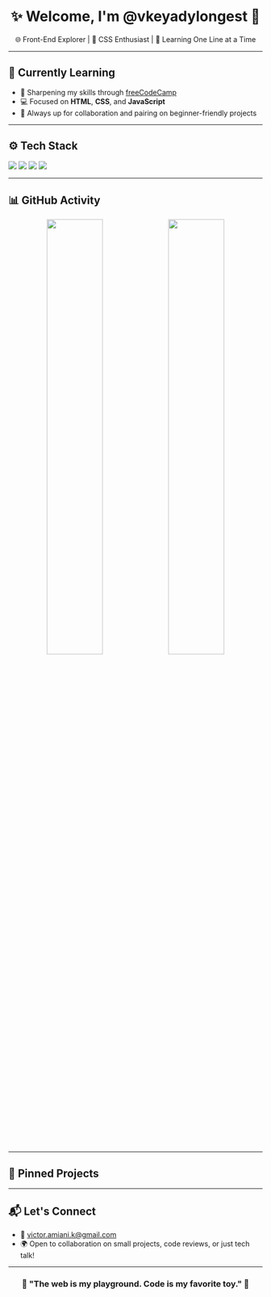<h1 align="center">✨ Welcome, I'm @vkeyadylongest 👋</h1>

<p align="center">
  🌐 Front-End Explorer | 🎨 CSS Enthusiast | 🚀 Learning One Line at a Time
</p>

---

## 🧠 Currently Learning

- 🌱 Sharpening my skills through [freeCodeCamp](https://www.freecodecamp.org/)
- 💻 Focused on **HTML**, **CSS**, and **JavaScript**
- 🤝 Always up for collaboration and pairing on beginner-friendly projects

---

## ⚙️ Tech Stack

<p align="left">
  <img src="https://img.shields.io/badge/HTML5-E34F26?style=flat-square&logo=html5&logoColor=white" />
  <img src="https://img.shields.io/badge/CSS3-1572B6?style=flat-square&logo=css3&logoColor=white" />
  <img src="https://img.shields.io/badge/JavaScript-F7DF1E?style=flat-square&logo=javascript&logoColor=black" />
  <img src="https://img.shields.io/badge/FreeCodeCamp-0A0A23?style=flat-square&logo=freecodecamp&logoColor=green" />
</p>

---

## 📊 GitHub Activity

<p align="center">
  <img src="https://github-readme-stats.vercel.app/api?username=vkeyadylongest&show_icons=true&theme=radical" width="47%" />
  <img src="https://github-readme-streak-stats.herokuapp.com?user=vkeyadylongest&theme=radical" width="47%" />
</p>

---

## 📌 Pinned Projects

> 

---

## 📬 Let's Connect

- 💌 victor.amiani.k@gmail.com
- 🌍 Open to collaboration on small projects, code reviews, or just tech talk!

---

<h3 align="center">
  🧩 "The web is my playground. Code is my favorite toy." 🧩
</h3>

<!---
vkeyadylongest/vkeyadylongest is a ✨ special ✨ repository because its `README.md` appears on your GitHub profile.
--->
